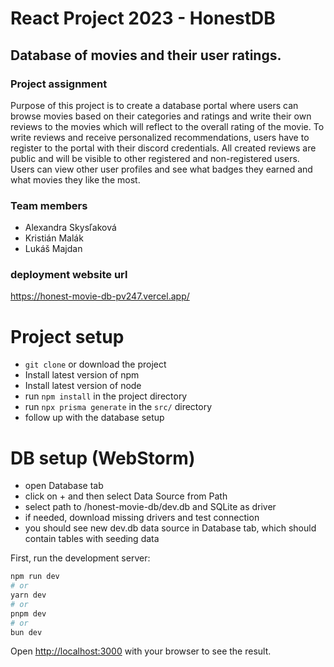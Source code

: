 # React Project 2023 - HonestDB

## Database of movies and their user ratings.

### Project assignment

Purpose of this project is to create a database portal where users can 
browse movies based on their categories and ratings and write their
own reviews to the movies which will reflect to the overall rating of the 
movie. To write reviews and receive personalized recommendations, users 
have to register to the portal with their discord credentials. All created
reviews are public and will be visible to other registered and non-registered
users. Users can view other user profiles and see what badges they earned
and what movies they like the most. 

### Team members

* Alexandra Skysľaková
* Kristián Malák
* Lukáš Majdan

### deployment website url

https://honest-movie-db-pv247.vercel.app/

# Project setup

* ```git clone``` or download the project
* Install latest version of npm
* Install latest version of node
* run ```npm install``` in the project directory
* run ```npx prisma generate``` in the ```src/``` directory
* follow up with the database setup

# DB setup (WebStorm)
* open Database tab
* click on + and then select Data Source from Path
* select path to /honest-movie-db/dev.db and SQLite as driver
* if needed, download missing drivers and test connection
* you should see new dev.db data source in Database tab, which should contain tables with seeding data

First, run the development server:

```bash
npm run dev
# or
yarn dev
# or
pnpm dev
# or
bun dev
```

Open [http://localhost:3000](http://localhost:3000) with your browser to see the result.
